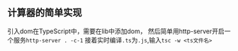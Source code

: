 ## 计算器的简单实现
引入dom在TypeScript中，需要在lib中添加dom，
然后简单用http-server开启一个服务`http-server . -c-1`
接着实时编译`.ts`为`.js`,输入`tsc -w <ts文件名>`
